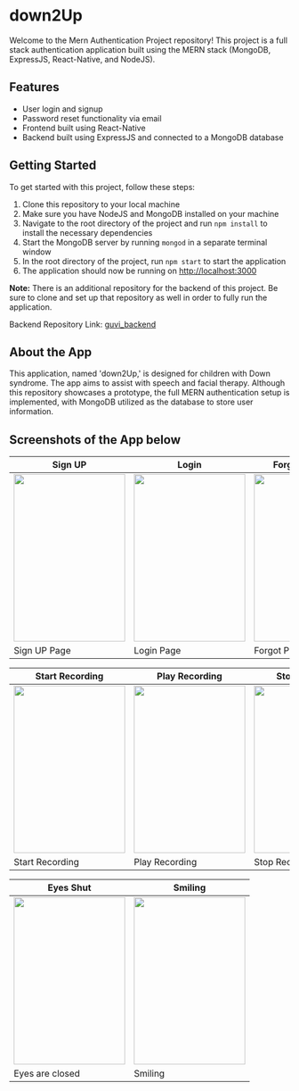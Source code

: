 # down2Up

Welcome to the Mern Authentication Project repository! This project is a full stack authentication application built using the MERN stack (MongoDB, ExpressJS, React-Native, and NodeJS).

## Features
- User login and signup
- Password reset functionality via email
- Frontend built using React-Native
- Backend built using ExpressJS and connected to a MongoDB database

## Getting Started
To get started with this project, follow these steps:

1. Clone this repository to your local machine
2. Make sure you have NodeJS and MongoDB installed on your machine
3. Navigate to the root directory of the project and run `npm install` to install the necessary dependencies
4. Start the MongoDB server by running `mongod` in a separate terminal window
5. In the root directory of the project, run `npm start` to start the application
6. The application should now be running on [http://localhost:3000](http://localhost:3000)

**Note:** There is an additional repository for the backend of this project. Be sure to clone and set up that repository as well in order to fully run the application.

Backend Repository Link: [guvi_backend](https://github.com/DeepeshnotCool/guvi_backend)

## About the App
This application, named 'down2Up,' is designed for children with Down syndrome. The app aims to assist with speech and facial therapy. Although this repository showcases a prototype, the full MERN authentication setup is implemented, with MongoDB utilized as the database to store user information.

## Screenshots of the App below


| Sign UP                                                | Login                                                  | Forgot Password                                        | Home                                                   |
|--------------------------------------------------------|--------------------------------------------------------|--------------------------------------------------------|--------------------------------------------------------|
| <img src="https://github.com/DeepeshnotCool/guvi_frontend/assets/58002365/b85b7b01-9f09-455d-9ccf-1d8a5a25c008" width="200" height="300"> | <img src="https://github.com/DeepeshnotCool/guvi_frontend/assets/58002365/c305523e-5626-43b2-9945-b5845dcd68b7" width="200" height="300"> | <img src="https://github.com/DeepeshnotCool/guvi_frontend/assets/58002365/119b5af8-2e12-4752-8832-6d366acf2644" width="200" height="300"> | <img src="https://github.com/DeepeshnotCool/guvi_frontend/assets/58002365/297c662b-de20-4749-80ac-cf7f9bf7c612" width="200" height="300"> |
| Sign UP Page                                           | Login Page                                             | Forgot Password Page                                    | After Login Entry Page                                  |

| Start Recording                                        | Play Recording                                          | Stop Recording                                          | Winking                                                |
|--------------------------------------------------------|--------------------------------------------------------|--------------------------------------------------------|--------------------------------------------------------|
| <img src="https://github.com/DeepeshnotCool/guvi_frontend/assets/58002365/cfd4a2f6-88f3-434d-8d96-6fd42cf81021" width="200" height="300"> | <img src="https://github.com/DeepeshnotCool/guvi_frontend/assets/58002365/a5c05ac2-0228-414c-b9b9-f3ca42b8defe" width="200" height="300"> | <img src="https://github.com/DeepeshnotCool/guvi_frontend/assets/58002365/0d1c3a0e-82ab-4f8c-a2e4-cc8307b95f96" width="200" height="300"> | <img src="https://github.com/DeepeshnotCool/guvi_frontend/assets/58002365/488c5f66-170c-4576-be91-c6437dcaf44c" width="200" height="300"> |
| Start Recording                                        | Play Recording                                          | Stop Recording                                          | One eye closed                                          |

| Eyes Shut                                              | Smiling                                                |
|--------------------------------------------------------|--------------------------------------------------------|
| <img src="https://github.com/DeepeshnotCool/guvi_frontend/assets/58002365/eaff5f7b-3bbb-4994-b676-53d6f24b0718" width="200" height="300"> | <img src="https://github.com/DeepeshnotCool/guvi_frontend/assets/58002365/c66204ee-5509-4f57-897f-940e09fb15ed" width="200" height="300"> |
| Eyes are closed                                        | Smiling                                                |


